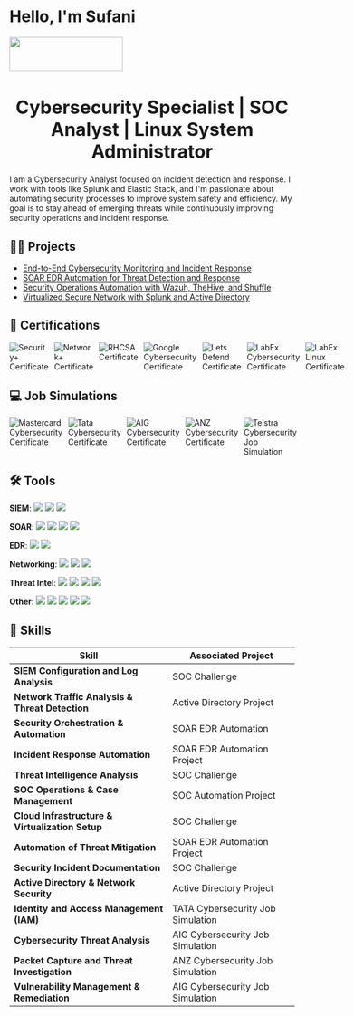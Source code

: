 # Hello, I'm Sufani

<a href="https://linkedin.com/in/sufaniwolde/">
  <img src="https://img.shields.io/badge/-LinkedIn-0072b1?&style=for-the-badge&logo=linkedin&logoColor=white" width="200" height="60"/>
</a>

<h1 style="font-size: 32px; font-weight: bold; text-align: center;">
  Cybersecurity Specialist | SOC Analyst | Linux System Administrator
</h1>

I am a Cybersecurity Analyst focused on incident detection and response. I work with tools like Splunk and Elastic Stack, and I'm passionate about automating security processes to improve system safety and efficiency. My goal is to stay ahead of emerging threats while continuously improving security operations and incident response.

## 👨‍💻 Projects

  - [End-to-End Cybersecurity Monitoring and Incident Response](https://github.com)
  - [SOAR EDR Automation for Threat Detection and Response](https://github.com)
  - [Security Operations Automation with Wazuh, TheHive, and Shuffle](https://github.com)
  - [Virtualized Secure Network with Splunk and Active Directory](https://github.com)

## 🪪 Certifications

<div style="display: flex; gap: 10px;">
  <a href="https://github.com/sufani/sufani/blob/main/images/certificates/Security+.jpeg?raw=true" target="_blank" style="text-decoration: none;">
    <img src="https://img.shields.io/badge/-Security%2B-FF0000?&style=for-the-badge&logo=CompTIA&logoColor=white" alt="Security+ Certificate" />
  </a>

  <a href="https://github.com/sufani/sufani/blob/main/images/certificates/Network+.jpeg?raw=true" target="_blank" style="text-decoration: none;">
    <img src="https://img.shields.io/badge/-Network%2B-007ACC?&style=for-the-badge&logo=CompTIA&logoColor=white" alt="Network+ Certificate" />
  </a>

  <a href="https://github.com/sufani/sufani/blob/main/images/certificates/RHCSA.jpeg?raw=true" target="_blank" style="text-decoration: none;">
    <img src="https://img.shields.io/badge/-RHCSA-4D4D4D?&style=for-the-badge&logo=RedHat&logoColor=red" alt="RHCSA Certificate" />
  </a>

  <a href="https://github.com/sufani/sufani/blob/main/images/certificates/GoogleCyberSecurity.jpeg?raw=true" target="_blank" style="text-decoration: none;">
    <img src="https://img.shields.io/badge/-Google%20Cybersecurity%20Professional%20Certificate-4285F4?&style=for-the-badge&logo=Google&logoColor=white" alt="Google Cybersecurity Certificate" />
  </a>

  <a href="https://github.com/sufani/sufani/blob/main/images/certificates/LetsDefendSocAnalyst.png?raw=true" target="_blank" style="text-decoration: none;">
    <img src="https://img.shields.io/badge/-SOC%20Analyst%20%7C%20Lets%20Defend-1D75A1?&style=for-the-badge&logo=Linux&logoColor=white" alt="Lets Defend Certificate" />
  </a>

  <a href="https://github.com/sufani/sufani/blob/main/images/certificates/LabExCybersecurity.jpeg?raw=true" target="_blank" style="text-decoration: none;">
    <img src="https://img.shields.io/badge/-LabEx%20Cybersecurity-003366?&style=for-the-badge&logo=Linux&logoColor=white" alt="LabEx Cybersecurity Certificate" />
  </a>

  <a href="https://github.com/sufani/sufani/blob/main/images/certificates/LabExLinux.jpeg?raw=true" target="_blank" style="text-decoration: none;">
    <img src="https://img.shields.io/badge/-LabEx%20Linux-003366?&style=for-the-badge&logo=Linux&logoColor=white" alt="LabEx Linux Certificate" />
  </a>
</div>

## 💻 Job Simulations

<div style="display: flex; gap: 10px;">
  <a href="https://github.com/sufani/sufani/blob/main/images/certificates/MastercardCybersecurity.jpeg?raw=true" target="_blank" style="text-decoration: none;">
    <img src="https://img.shields.io/badge/-Mastercard%20Cybersecurity%20Virtual%20Experience%20Program-FF5F00?&style=for-the-badge&logo=Mastercard&logoColor=white" alt="Mastercard Cybersecurity Certificate" />
  </a>

  <a href="https://github.com/sufani/sufani/blob/main/images/certificates/TataCybersecurity.jpeg?raw=true" target="_blank" style="text-decoration: none;">
    <img src="https://img.shields.io/badge/-Tata%20Cybersecurity%20Security%20Analyst%20Job%20Simulation-000080?&style=for-the-badge&logo=Tata&logoColor=white" alt="Tata Cybersecurity Certificate" />
  </a>

  <a href="https://github.com/sufani/sufani/blob/main/images/certificates/AIG%20Cybersecurity.jpeg?raw=true" target="_blank" style="text-decoration: none;">
    <img src="https://img.shields.io/badge/-AIG%20Cybersecurity-003366?&style=for-the-badge&logo=AIG&logoColor=white" alt="AIG Cybersecurity Certificate" />
  </a>

  <a href="https://github.com/sufani/sufani/blob/main/images/certificates/ANZ%20Cybersecurity.jpeg?raw=true" target="_blank" style="text-decoration: none;">
    <img src="https://img.shields.io/badge/-ANZ%20Australia%20Cybersecurity%20Management-009CDE?&style=for-the-badge&logo=ANZ&logoColor=white" alt="ANZ Cybersecurity Certificate" />
  </a>
  
  <a href="https://github.com/sufani/sufani/blob/main/images/certificates/TelestraCybersecurity.jpeg?raw=true" target="_blank" style="text-decoration: none;">
    <img src="https://img.shields.io/badge/-Telstra%20Cybersecurity%20Job%20Simulation-003F87?&style=for-the-badge&logo=Telstra&logoColor=white" alt="Telstra Cybersecurity Job Simulation" />
  </a>
</div>

## 🛠️ Tools

**SIEM**: <img src="https://img.shields.io/badge/-Splunk-000000?&style=for-the-badge&logo=Splunk&logoColor=white" /> <img src="https://img.shields.io/badge/-Elastic-005571?&style=for-the-badge&logo=Elastic&logoColor=white" /> <img src="https://img.shields.io/badge/-Wazuh-5A3D3E?&style=for-the-badge&logo=Wazuh&logoColor=white" />

**SOAR**: <img src="https://img.shields.io/badge/-Tines-00A4EF?&style=for-the-badge&logo=Tines&logoColor=white" /> <img src="https://img.shields.io/badge/-Shuffle-43B2D8?&style=for-the-badge&logo=Shuffle&logoColor=white" /> <img src="https://img.shields.io/badge/-TheHive-FF6600?&style=for-the-badge&logo=TheHive&logoColor=white" /> <img src="https://img.shields.io/badge/-oSTicket-3366FF?&style=for-the-badge&logo=oSTicket&logoColor=white" />

**EDR**: <img src="https://img.shields.io/badge/-Elastic_Defend-005571?&style=for-the-badge&logo=Elastic&logoColor=white" /> <img src="https://img.shields.io/badge/-LimaCharlie-00B2A9?&style=for-the-badge&logo=LimaCharlie&logoColor=white" />

**Networking**: <img src="https://img.shields.io/badge/-Wireshark-1679A7?&style=for-the-badge&logo=Wireshark&logoColor=white" /> <img src="https://img.shields.io/badge/-Fiddler-000000?&style=for-the-badge&logo=Fiddler&logoColor=white" /> <img src="https://img.shields.io/badge/-Nmap-000000?&style=for-the-badge&logo=nmap&logoColor=white" />

**Threat Intel**: <img src="https://img.shields.io/badge/-VirusTotal-5C5C5C?&style=for-the-badge&logo=VirusTotal&logoColor=white" /> <img src="https://img.shields.io/badge/-AnyRun-001A72?&style=for-the-badge&logo=AnyRun&logoColor=white" /> <img src="https://img.shields.io/badge/-Shodan-FF5500?&style=for-the-badge&logo=Shodan&logoColor=white" /> <img src="https://img.shields.io/badge/-Atomic_Red_Team-EE1C25?&style=for-the-badge&logo=AtomicRedTeam&logoColor=white" />

**Other**: <img src="https://img.shields.io/badge/-Vultr-002A4A?&style=for-the-badge&logo=Vultr&logoColor=white" /> <img src="https://img.shields.io/badge/-Active_Directory-0078D4?&style=for-the-badge&logo=Microsoft&logoColor=white" /> <img src="https://img.shields.io/badge/-Sysmon-0078D4?&style=for-the-badge&logo=Microsoft&logoColor=white" /> <img src="https://img.shields.io/badge/-Procmon-4B275F?&style=for-the-badge&logo=Microsoft&logoColor=white" /> <img src="https://img.shields.io/badge/-Mythic_C2-FF3B30?&style=for-the-badge&logo=Mythic&logoColor=white" />

## 🦾 Skills

| **Skill**                                           | **Associated Project**                                    |
|-----------------------------------------------------|-----------------------------------------------------------|
| **SIEM Configuration and Log Analysis**             | SOC Challenge                                              |
| **Network Traffic Analysis & Threat Detection**     | Active Directory Project                                   |
| **Security Orchestration & Automation**             | SOAR EDR Automation                                        |
| **Incident Response Automation**                    | SOAR EDR Automation Project                                |
| **Threat Intelligence Analysis**                    | SOC Challenge                                              |
| **SOC Operations & Case Management**                | SOC Automation Project                                     |
| **Cloud Infrastructure & Virtualization Setup**     | SOC Challenge                                              |
| **Automation of Threat Mitigation**                 | SOAR EDR Automation Project                                |
| **Security Incident Documentation**                 | SOC Challenge                                              |
| **Active Directory & Network Security**             | Active Directory Project                                   |
| **Identity and Access Management (IAM)**            | TATA Cybersecurity Job Simulation                          |
| **Cybersecurity Threat Analysis**                   | AIG Cybersecurity Job Simulation                           |
| **Packet Capture and Threat Investigation**         | ANZ Cybersecurity Job Simulation                           |
| **Vulnerability Management & Remediation**          | AIG Cybersecurity Job Simulation                           |

